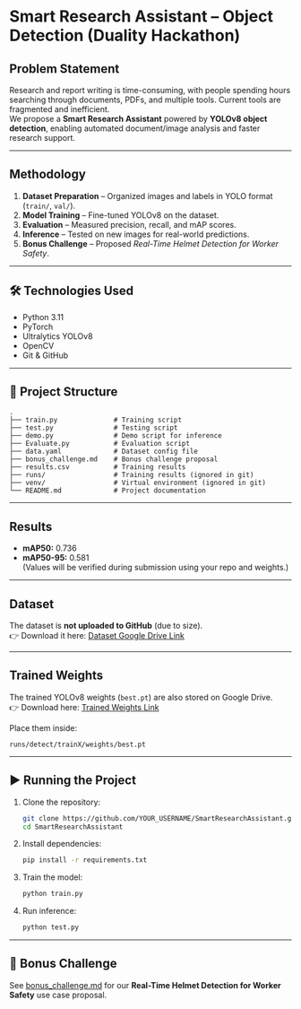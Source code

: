 # Smart Research Assistant – Object Detection (Duality Hackathon)

## Problem Statement
Research and report writing is time-consuming, with people spending hours searching through documents, PDFs, and multiple tools. Current tools are fragmented and inefficient.  
We propose a **Smart Research Assistant** powered by **YOLOv8 object detection**, enabling automated document/image analysis and faster research support.

---

##  Methodology
1. **Dataset Preparation** – Organized images and labels in YOLO format (`train/`, `val/`).  
2. **Model Training** – Fine-tuned YOLOv8 on the dataset.  
3. **Evaluation** – Measured precision, recall, and mAP scores.  
4. **Inference** – Tested on new images for real-world predictions.  
5. **Bonus Challenge** – Proposed *Real-Time Helmet Detection for Worker Safety*.  

---

## 🛠 Technologies Used
- Python 3.11  
- PyTorch  
- Ultralytics YOLOv8  
- OpenCV  
- Git & GitHub  

---

## 📂 Project Structure
```
.
├── train.py              # Training script
├── test.py               # Testing script
├── demo.py               # Demo script for inference
├── Evaluate.py           # Evaluation script
├── data.yaml             # Dataset config file
├── bonus_challenge.md    # Bonus challenge proposal
├── results.csv           # Training results
├── runs/                 # Training results (ignored in git)
├── venv/                 # Virtual environment (ignored in git)
└── README.md             # Project documentation
```

---

## Results
- **mAP50:** 0.736  
- **mAP50-95:** 0.581  
(Values will be verified during submission using your repo and weights.)  

---

## Dataset
The dataset is **not uploaded to GitHub** (due to size).  
👉 Download it here: [Dataset Google Drive Link](YOUR_DATASET_LINK_HERE)  

---

## Trained Weights
The trained YOLOv8 weights (`best.pt`) are also stored on Google Drive.  
👉 Download here: [Trained Weights Link](YOUR_WEIGHTS_LINK_HERE)  

Place them inside:
```
runs/detect/trainX/weights/best.pt
```

---

## ▶️ Running the Project
1. Clone the repository:
   ```bash
   git clone https://github.com/YOUR_USERNAME/SmartResearchAssistant.git
   cd SmartResearchAssistant
   ```
2. Install dependencies:
   ```bash
   pip install -r requirements.txt
   ```
3. Train the model:
   ```bash
   python train.py
   ```
4. Run inference:
   ```bash
   python test.py
   ```

---

## 🎯 Bonus Challenge
See [bonus_challenge.md](bonus_challenge.md) for our **Real-Time Helmet Detection for Worker Safety** use case proposal.  
